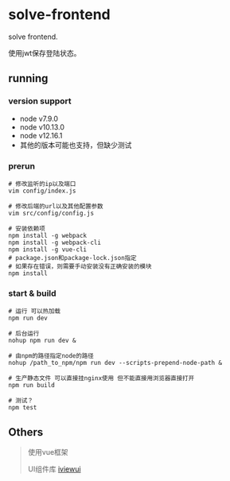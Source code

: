 # solve-frontend #

solve frontend.

使用jwt保存登陆状态。


running
--------------

### version support ###
* node v7.9.0
* node v10.13.0
* node v12.16.1
* 其他的版本可能也支持，但缺少测试

### prerun ###
```shell
# 修改监听的ip以及端口
vim config/index.js

# 修改后端的url以及其他配置参数
vim src/config/config.js

# 安装依赖项 
npm install -g webpack
npm install -g webpack-cli
npm install -g vue-cli
# package.json和package-lock.json指定
# 如果存在错误，则需要手动安装没有正确安装的模块
npm install              
```

### start & build  ###
``` shell
# 运行 可以热加载
npm run dev

# 后台运行
nohup npm run dev &

# 由npm的路径指定node的路径
nohup /path_to_npm/npm run dev --scripts-prepend-node-path &

# 生产静态文件 可以直接挂nginx使用 但不能直接用浏览器直接打开
npm run build

# 测试？
npm test
```


Others
--------------

> 使用vue框架
> 
> UI组件库 [iviewui](https://www.iviewui.com/)

